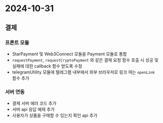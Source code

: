# 2024-10-31
## 결제
### 프론트 모듈
* StarPayment 및 Web3Connect 모듈을 Payment 모듈로 통합
* `requestPayment`, `requestCryptoPayment` 와 같은 결제 요청 함수 호출 시 성공 및 실패에 대한 callback 함수 받도록 수정
* telegramUtility 모듈에 텔레그램 내부에서 외부 브라우저로 링크 여는 `openLink` 함수 추가  

### 서버 연동
- 결제 서버 에러 코드 추가
- 서버 api 응답 예제 추가
- 사용자가 상품을 구매할 수 있는지 확인 api 추가